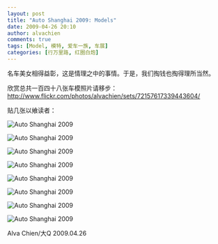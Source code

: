 ```yaml
---
layout: post
title: "Auto Shanghai 2009: Models"
date: 2009-04-26 20:10
author: alvachien
comments: true
tags: [Model, 模特, 爱车一族, 车展]
categories: [行万里路, 红圈白炮]
---
```


名车美女相得益彰，这是情理之中的事情。于是，我们掏钱也掏得理所当然。

欣赏总共一百四十八张车模照片请移步：<a title="http://www.flickr.com/photos/alvachien/sets/72157617339443604/" href="http://www.flickr.com/photos/alvachien/sets/72157617339443604/">http://www.flickr.com/photos/alvachien/sets/72157617339443604/</a>

贴几张以飨读者：

![Auto Shanghai 2009](http://farm4.static.flickr.com/3415/3476439010_0752cd8f7f_b.jpg)



![Auto Shanghai 2009](http://farm4.static.flickr.com/3325/3476411026_1f9c9154c7_b.jpg)



![Auto Shanghai 2009](http://farm4.static.flickr.com/3306/3476393228_2f7be4c214_b.jpg)



![Auto Shanghai 2009](http://farm4.static.flickr.com/3322/3475562941_de5988a9ea_b.jpg)



![Auto Shanghai 2009](http://farm4.static.flickr.com/3548/3475558857_ce686dc953_b.jpg)



![Auto Shanghai 2009](http://farm4.static.flickr.com/3656/3475533019_136a398b79_b.jpg)



![Auto Shanghai 2009](http://farm4.static.flickr.com/3344/3475497847_35cdb82121_b.jpg)



![Auto Shanghai 2009](http://farm4.static.flickr.com/3585/3476291898_67d89b569c_b.jpg)



Alva Chien/大Q
2009.04.26

